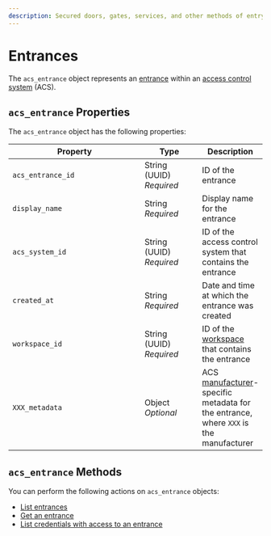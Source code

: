 ```yaml
---
description: Secured doors, gates, services, and other methods of entry
---
```


# Entrances

The `acs_entrance` object represents an [entrance](../../../products/access-systems/#access-system-components) within an [access control system](../../../products/access-systems/) (ACS).

## `acs_entrance` Properties

The `acs_entrance` object has the following properties:

<table><thead><tr><th width="309">Property</th><th width="114">Type</th><th>Description</th></tr></thead><tbody><tr><td><code>acs_entrance_id</code></td><td>String (UUID)<br><em>Required</em></td><td>ID of the entrance</td></tr><tr><td><code>display_name</code></td><td>String<br><em>Required</em></td><td>Display name for the entrance</td></tr><tr><td><code>acs_system_id</code></td><td>String (UUID)<br><em>Required</em></td><td>ID of the access control system that contains the entrance</td></tr><tr><td><code>created_at</code></td><td>String<br><em>Required</em></td><td>Date and time at which the entrance was created</td></tr><tr><td><code>workspace_id</code></td><td>String (UUID)<br><em>Required</em></td><td>ID of the <a href="../../../core-concepts/workspaces/">workspace</a> that contains the entrance</td></tr><tr><td><code>XXX_metadata</code></td><td>Object<br><em>Optional</em></td><td>ACS <a href="broken-reference">manufacturer</a>-specific metadata for the entrance, where <code>XXX</code> is the manufacturer</td></tr></tbody></table>

## `acs_entrance` Methods

You can perform the following actions on `acs_entrance` objects:

* [List entrances](list-entrances.md)
* [Get an entrance](get-an-entrance.md)
* [List credentials with access to an entrance](list-credentials-with-access-to-an-entrance.md)

